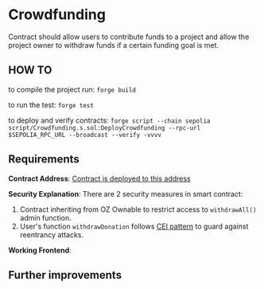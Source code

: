 # Crowdfunding

Contract should allow users to contribute funds to a project and allow the project owner to withdraw funds if a certain funding goal is met.

## HOW TO 

to compile the project run:
`forge build`

to run the test:
`forge test`

to deploy and verify contracts:
`forge script --chain sepolia script/Crowdfunding.s.sol:DeployCrowdfunding --rpc-url $SEPOLIA_RPC_URL --broadcast --verify -vvvv`

## Requirements

**Contract Address**: [Contract is deployed to this address](https://sepolia.etherscan.io/address/0x303D894341130172236F2e521017Db8a545AF78d)

**Security Explanation**:
 There are 2 security measures in smart contract:

 1. Contract inheriting from OZ Ownable to restrict access to `withdrawAll()` admin function. 
 2. User's function `withdrawDonation` follows [CEI pattern](https://fravoll.github.io/solidity-patterns/checks_effects_interactions.html) to guard against reentrancy attacks.

**Working Frontend**:

## Further improvements
